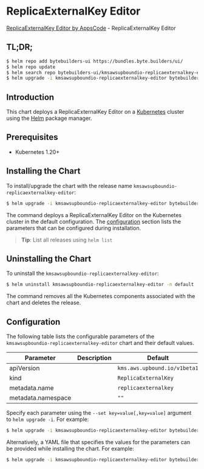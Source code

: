# ReplicaExternalKey Editor

[ReplicaExternalKey Editor by AppsCode](https://byte.builders) - ReplicaExternalKey Editor

## TL;DR;

```bash
$ helm repo add bytebuilders-ui https://bundles.byte.builders/ui/
$ helm repo update
$ helm search repo bytebuilders-ui/kmsawsupboundio-replicaexternalkey-editor --version=v0.4.18
$ helm upgrade -i kmsawsupboundio-replicaexternalkey-editor bytebuilders-ui/kmsawsupboundio-replicaexternalkey-editor -n default --create-namespace --version=v0.4.18
```

## Introduction

This chart deploys a ReplicaExternalKey Editor on a [Kubernetes](http://kubernetes.io) cluster using the [Helm](https://helm.sh) package manager.

## Prerequisites

- Kubernetes 1.20+

## Installing the Chart

To install/upgrade the chart with the release name `kmsawsupboundio-replicaexternalkey-editor`:

```bash
$ helm upgrade -i kmsawsupboundio-replicaexternalkey-editor bytebuilders-ui/kmsawsupboundio-replicaexternalkey-editor -n default --create-namespace --version=v0.4.18
```

The command deploys a ReplicaExternalKey Editor on the Kubernetes cluster in the default configuration. The [configuration](#configuration) section lists the parameters that can be configured during installation.

> **Tip**: List all releases using `helm list`

## Uninstalling the Chart

To uninstall the `kmsawsupboundio-replicaexternalkey-editor`:

```bash
$ helm uninstall kmsawsupboundio-replicaexternalkey-editor -n default
```

The command removes all the Kubernetes components associated with the chart and deletes the release.

## Configuration

The following table lists the configurable parameters of the `kmsawsupboundio-replicaexternalkey-editor` chart and their default values.

|     Parameter      | Description |                 Default                 |
|--------------------|-------------|-----------------------------------------|
| apiVersion         |             | <code>kms.aws.upbound.io/v1beta1</code> |
| kind               |             | <code>ReplicaExternalKey</code>         |
| metadata.name      |             | <code>replicaexternalkey</code>         |
| metadata.namespace |             | <code>""</code>                         |


Specify each parameter using the `--set key=value[,key=value]` argument to `helm upgrade -i`. For example:

```bash
$ helm upgrade -i kmsawsupboundio-replicaexternalkey-editor bytebuilders-ui/kmsawsupboundio-replicaexternalkey-editor -n default --create-namespace --version=v0.4.18 --set apiVersion=kms.aws.upbound.io/v1beta1
```

Alternatively, a YAML file that specifies the values for the parameters can be provided while
installing the chart. For example:

```bash
$ helm upgrade -i kmsawsupboundio-replicaexternalkey-editor bytebuilders-ui/kmsawsupboundio-replicaexternalkey-editor -n default --create-namespace --version=v0.4.18 --values values.yaml
```
